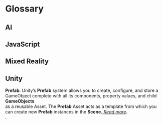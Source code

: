 # Glossary

## AI

## JavaScript

## Mixed Reality

## Unity

**Prefab**:  Unity’s **Prefab** system allows you to create, configure, and store a GameObject complete with all its components, property values, and child **GameObjects**  
 as a reusable Asset. The **Prefab** Asset acts as a template from which you can create new **Prefab** instances in the **Scene.**[ _Read more_](https://docs.unity3d.com/Manual/Prefabs.html)**.**  
.



